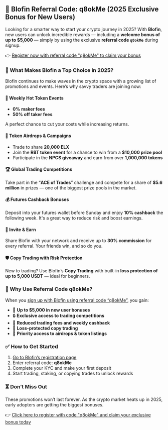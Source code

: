 <h2>🎉 Blofin Referral Code: <strong>q8okMe</strong> (2025 Exclusive Bonus for New Users)</h2>
<p>Looking for a smarter way to start your crypto journey in 2025? With <strong>Blofin</strong>, new users can unlock incredible rewards — including a <strong>welcome bonus of up to $5,000</strong> — simply by using the exclusive <strong>referral code <code>q8okMe</code></strong> during signup.</p>
<p>👉 <a href="https://blofin.com/register?referral_code=q8okMe">Register now with referral code "q8okMe" to claim your bonus</a></p>

<h3>🚀 What Makes Blofin a Top Choice in 2025?</h3>
<p>Blofin continues to make waves in the crypto space with a growing list of promotions and events. Here’s why savvy traders are joining now:</p>

<h4>🌟 Weekly Hot Token Events</h4>
<ul>
<li><strong>0% maker fees</strong></li>
<li><strong>50% off taker fees</strong></li>
</ul>
<p>A perfect chance to cut your costs while increasing returns.</p>

<h4>🎁 Token Airdrops & Campaigns</h4>
<ul>
<li>Trade to share <strong>20,000 ELX</strong></li>
<li>Join the <strong>RBT token event</strong> for a chance to win from a <strong>$10,000 prize pool</strong></li>
<li>Participate in the <strong>NPCS giveaway</strong> and earn from over <strong>1,000,000 tokens</strong></li>
</ul>

<h4>🏆 Global Trading Competitions</h4>
<p>Take part in the “<strong>ACE of Trades</strong>” challenge and compete for a share of <strong>$5.6 million</strong> in prizes — one of the biggest prize pools in the market.</p>

<h4>💰 Futures Cashback Bonuses</h4>
<p>Deposit into your futures wallet before Sunday and enjoy <strong>10% cashback</strong> the following week. It's a great way to reduce risk and boost earnings.</p>

<h4>🤝 Invite & Earn</h4>
<p>Share Blofin with your network and receive up to <strong>30% commission</strong> for every referral. Your friends win, and so do you.</p>

<h4>🛡️ Copy Trading with Risk Protection</h4>
<p>New to trading? Use Blofin’s <strong>Copy Trading</strong> with built-in <strong>loss protection of up to 5,000 USDT</strong> — ideal for beginners.</p>

<h3>🎯 Why Use Referral Code <strong>q8okMe</strong>?</h3>
<p>When you <a href="https://blofin.com/register?referral_code=q8okMe">sign up with Blofin using referral code “q8okMe”</a>, you gain:</p>
<ul>
<li>🎁 <strong>Up to $5,000 in new user bonuses</strong></li>
<li>🔒 <strong>Exclusive access to trading competitions</strong></li>
<li>🤑 <strong>Reduced trading fees and weekly cashback</strong></li>
<li>🎯 <strong>Loss-protected copy trading</strong></li>
<li>🧧 <strong>Priority access to airdrops & token listings</strong></li>
</ul>

<h3>✅ How to Get Started</h3>
<ol>
<li><a href="https://blofin.com/register?referral_code=q8okMe">Go to Blofin’s registration page</a></li>
<li>Enter referral code: <strong>q8okMe</strong></li>
<li>Complete your KYC and make your first deposit</li>
<li>Start trading, staking, or copying trades to unlock rewards</li>
</ol>

<h3>⏳ Don’t Miss Out</h3>
<p>These promotions won’t last forever. As the crypto market heats up in 2025, early adopters are getting the biggest bonuses.</p>
<p>👉 <a href="https://blofin.com/register?referral_code=q8okMe">Click here to register with code "q8okMe" and claim your exclusive bonus today</a></p>
